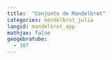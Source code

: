 ```yaml
---
title:  "Conjunto de Mandelbrot"
categories: mandelbrot_julia
langid: mandelbrot_app
mathjax: false
geogebratube:
  - 387
---
```


<div style="height: 400px;" id="applet_container387"></div>
